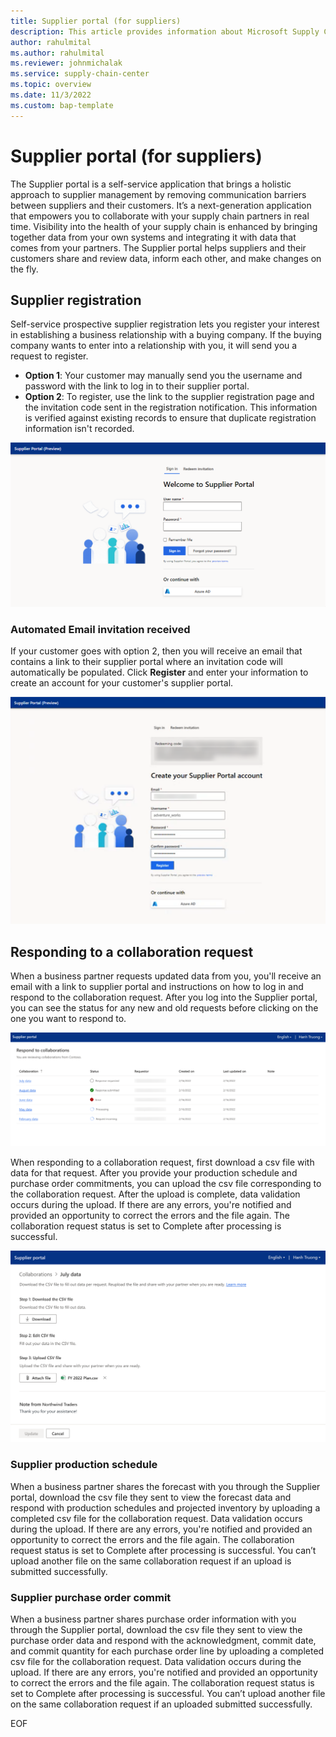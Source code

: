 ```yaml
---
title: Supplier portal (for suppliers)
description: This article provides information about Microsoft Supply Chain Center's Supplier portal that is used by Suppliers.
author: rahulmital
ms.author: rahulmital
ms.reviewer: johnmichalak
ms.service: supply-chain-center
ms.topic: overview
ms.date: 11/3/2022
ms.custom: bap-template
---
```


# Supplier portal (for suppliers)

The Supplier portal is a self-service application that brings a holistic approach to supplier management by removing communication barriers between suppliers and their customers. It’s a next-generation application that empowers you to collaborate with your supply chain partners in real time. Visibility into the health of your supply chain is enhanced by bringing together data from your own systems and integrating it with data that comes from your partners. The Supplier portal helps suppliers and their customers share and review data, inform each other, and make changes on the fly.

## Supplier registration

Self-service prospective supplier registration lets you register your interest in establishing a business relationship with a buying company. If the buying company wants to enter into a relationship with you, it will send you a request to register.

- **Option 1**: Your customer may manually send you the username and password with the link to log in to their supplier portal.
- **Option 2**: To register, use the link to the supplier registration page and the invitation code sent in the registration notification. This information is verified against existing records to ensure that duplicate registration information isn't recorded.

![Screenshot of log in page for supplier portal](media/supplier-portal-sign-in.png)

### Automated Email invitation received

If your customer goes with option 2, then you will receive an email that contains a link to their supplier portal where an invitation code will automatically be populated. Click **Register** and enter your information to create an account for your customer's supplier portal.

![Screenshot of sign up page for supplier portal](media/supplier-portal-sign-up.png)

## Responding to a collaboration request

When a business partner requests updated data from you, you'll receive an email with a link to supplier portal and instructions on how to log in and respond to the collaboration request. After you log into the Supplier portal, you can see the status for any new and old requests before clicking on the one you want to respond to.

![Screenshot of a list of collaboration requests and their status](media/supplier-portal-collaboration-list.png)

When responding to a collaboration request, first download a csv file with data for that request. After you provide your production schedule and purchase order commitments, you can upload the csv file corresponding to the collaboration request. After the upload is complete, data validation occurs during the upload. If there are any errors, you're notified and provided an opportunity to correct the errors and the file again. The collaboration request status is set to Complete after processing is successful. 

![Screenshot of responding to a collaboration request.](media/supplier-portal-collaboration-response.png)

### Supplier production schedule

When a business partner shares the forecast with you through the Supplier portal, download the csv file they sent to view the forecast data and respond with production schedules and projected inventory by uploading a completed csv file for the collaboration request. Data validation occurs during the upload. If there are any errors, you're notified and provided an opportunity to correct the errors and the file again. The collaboration request status is set to Complete after processing is successful. You can’t upload another file on the same collaboration request if an upload is submitted successfully.

### Supplier purchase order commit

When a business partner shares purchase order information with you through the Supplier portal, download the csv file they sent to view the purchase order data and respond with the acknowledgment, commit date, and commit quantity for each purchase order line by uploading a completed csv file for the collaboration request. Data validation occurs during the upload. If there are any errors, you're notified and provided an opportunity to correct the errors and the file again. The collaboration request status is set to Complete after processing is successful. You can’t upload another file on the same collaboration request if an uploaded submitted successfully.

EOF